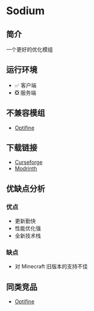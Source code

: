# Sodium

## 简介

一个更好的优化模组

## 运行环境

- ✅ 客户端
- ❎ 服务端

## 不兼容模组

- [Optifine](/mod/optifine)

## 下载链接

- [Curseforge](https://www.curseforge.com/minecraft/mc-mods/sodium)
- [Modrinth](https://modrinth.com/mod/sodium)

## 优缺点分析

### 优点

- 更新勤快
- 性能优化强
- 全新技术栈

### 缺点

- 对 Minecraft 旧版本的支持不佳

## 同类竞品

- [Optifine](/mod/optifine.md)